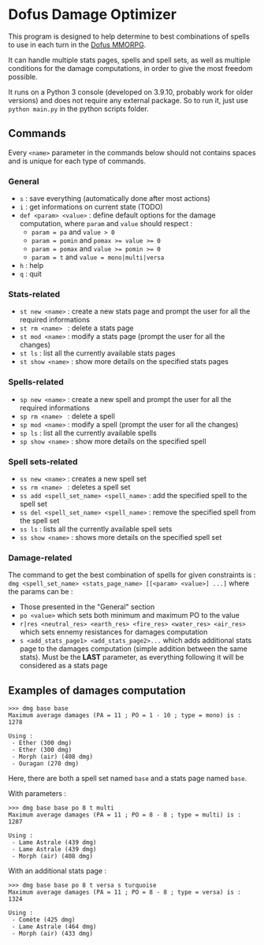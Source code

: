 # Dofus Damage Optimizer

This program is designed to help determine to best combinations of spells to use in each turn in the [Dofus MMORPG](https://www.dofus.com/en).

It can handle multiple stats pages, spells and spell sets, as well as multiple conditions for the damage computations, in order to give the most freedom possible.

It runs on a Python 3 console (developed on 3.9.10, probably work for older versions) and does not require any external package. So to run it, just use `python main.py` in the python scripts folder.

## Commands

Every `<name>` parameter in the commands below should not contains spaces and is unique for each type of commands.

### General

 - `s` : save everything (automatically done after most actions)
 - `i` : get informations on current state (TODO)
 - `def <param> <value>` : define default options for the damage computation, where `param` and `value` should respect :
   - `param = pa` and `value > 0`
   - `param = pomin` and `pomax >= value >= 0`
   - `param = pomax` and `value >= pomin >= 0`
   - `param = t` and `value = mono|multi|versa`
 - `h` : help
 - `q` : quit

### Stats-related

 - `st new <name>` : create a new stats page and prompt the user for all the required informations
 - `st rm <name> ` : delete a stats page
 - `st mod <name>` : modify a stats page (prompt the user for all the changes)
 - `st ls` : list all the currently available stats pages
 - `st show <name>` : show more details on the specified stats pages

### Spells-related

 - `sp new <name>` : create a new spell and prompt the user for all the required informations
 - `sp rm <name> ` : delete a spell
 - `sp mod <name>` : modify a spell (prompt the user for all the changes)
 - `sp ls` : list all the currently available spells
 - `sp show <name>` : show more details on the specified spell

### Spell sets-related

 - `ss new <name>` : creates a new spell set
 - `ss rm <name> ` : deletes a spell set
 - `ss add <spell_set_name> <spell_name>` : add the specified spell to the spell set
 - `ss del <spell_set_name> <spell_name>` : remove the specified spell from the spell set
 - `ss ls` : lists all the currently available spell sets
 - `ss show <name>` : shows more details on the specified spell set

### Damage-related

The command to get the best combination of spells for given constraints is : 
`dmg <spell_set_name> <stats_page_name> [[<param> <value>] ...]`
where the params can be : 
 - Those presented in the "General" section
 - `po <value>` which sets both minimum and maximum PO to the value
 - `r|res <neutral_res> <earth_res> <fire_res> <water_res> <air_res>` which sets ennemy resistances for damages computation
 - `s <add_stats_page1> <add_stats_page2>...` which adds additional stats page to the damages computation (simple addition between the same stats). Must be the **LAST** parameter, as everything following it will be considered as a stats page

## Examples of damages computation

```
>>> dmg base base
Maximum average damages (PA = 11 ; PO = 1 - 10 ; type = mono) is : 1278

Using :
 - Ether (300 dmg)
 - Ether (300 dmg)
 - Morph (air) (408 dmg)
 - Ouragan (270 dmg)
```
Here, there are both a spell set named `base` and a stats page named `base`.

With parameters :
```
>>> dmg base base po 8 t multi
Maximum average damages (PA = 11 ; PO = 8 - 8 ; type = multi) is : 1287

Using :
 - Lame Astrale (439 dmg)
 - Lame Astrale (439 dmg)
 - Morph (air) (408 dmg)
```

With an additional stats page :
```
>>> dmg base base po 8 t versa s turquoise
Maximum average damages (PA = 11 ; PO = 8 - 8 ; type = versa) is : 1324

Using :
 - Comète (425 dmg)
 - Lame Astrale (464 dmg)
 - Morph (air) (433 dmg)
```
